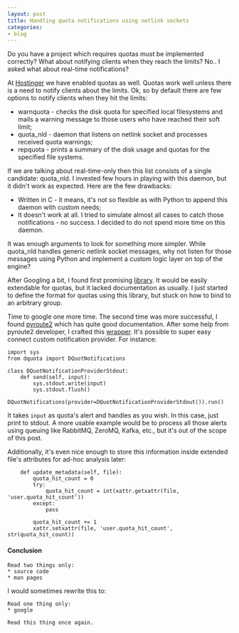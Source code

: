 ```yaml
---
layout: post
title: Handling quota notifications using netlink sockets
categories:
- blog
---
```


Do you have a project which requires quotas must be implemented correctly? What about notifying clients when they reach the limits? No.. I asked what about real-time notifications?

At [Hostinger](https://www.hostinger.com/) we have enabled quotas as well. Quotas work well unless there is a need to notify clients about the limits. Ok, so by default there are few options to notify clients when they hit the limits:

* warnquota - checks the disk quota for specified local filesystems and mails a warning message to those users who have reached their soft limit;
* quota_nld - daemon that listens on netlink socket and processes received quota warnings;
* repquota - prints a summary of the disk usage and quotas for the specified file systems.

If we are talking about real-time-only then this list consists of a single candidate: quota_nld. I invested few hours in playing with this daemon, but it didn't work as expected. Here are the few drawbacks:

* Written in C - it means, it's not so flexible as with Python to append this daemon with custom needs;
* It doesn't work at all. I tried to simulate almost all cases to catch those notifications - no success. I decided to do not spend more time on this daemon.

It was enough arguments to look for something more simpler. While quota_nld handles generic netlink socket messages, why not listen for those messages using Python and implement a custom logic layer on top of the engine?

After Googling a bit, I found first promising [library](https://github.com/facebook/gnlpy). It would be easily extendable for quotas, but it lacked documentation as usually. I just started to define the format for quotas using this library, but stuck on how to bind to an arbitrary group.

Time to google one more time. The second time was more successful, I found [pyroute2](https://github.com/svinota/pyroute2) which has quite good documentation. After some help from pyroute2 developer, I crafted this [wrapper](https://github.com/ton31337/dquot-python). It's possible to super easy connect custom notification provider. For instance:

```
import sys
from dquota import DQuotNotifications

class DQuotNotificationProviderStdout:
    def send(self, input):
        sys.stdout.write(input)
        sys.stdout.flush()

DQuotNotifications(provider=DQuotNotificationProviderStdout()).run()
```

It takes `input` as quota's alert and handles as you wish. In this case, just print to stdout. A more usable example would be to process all those alerts using queuing like RabbitMQ, ZeroMQ, Kafka, etc., but it's out of the scope of this post.

Additionally, it's even nice enough to store this information inside extended file's attributes for ad-hoc analysis later:
```
    def update_metadata(self, file):
        quota_hit_count = 0
        try:
            quota_hit_count = int(xattr.getxattr(file, 'user.quota_hit_count'))
        except:
            pass

        quota_hit_count += 1
        xattr.setxattr(file, 'user.quota_hit_count', str(quota_hit_count))
```

#### Conclusion

```
Read two things only:
* source code
* man pages
```

I would sometimes rewrite this to:

```
Read one thing only:
* google

Read this thing once again.
```
